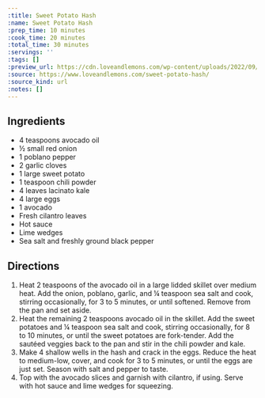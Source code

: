 ```yaml
---
:title: Sweet Potato Hash
:name: Sweet Potato Hash
:prep_time: 10 minutes
:cook_time: 20 minutes
:total_time: 30 minutes
:servings: ''
:tags: []
:preview_url: https://cdn.loveandlemons.com/wp-content/uploads/2022/09/sweet-potato-hash-150x150.jpg
:source: https://www.loveandlemons.com/sweet-potato-hash/
:source_kind: url
:notes: []
---
```


## Ingredients
- 4 teaspoons avocado oil
- ½  small red onion
- 1  poblano pepper
- 2  garlic cloves
- 1  large sweet potato
- 1 teaspoon chili powder
- 4 leaves lacinato kale
- 4  large eggs
- 1  avocado
- Fresh cilantro leaves
- Hot sauce
- Lime wedges
- Sea salt and freshly ground black pepper


## Directions
1. Heat 2 teaspoons of the avocado oil in a large lidded skillet over medium heat. Add the onion, poblano, garlic, and ¼ teaspoon sea salt and cook, stirring occasionally, for 3 to 5 minutes, or until softened. Remove from the pan and set aside.
2. Heat the remaining 2 teaspoons avocado oil in the skillet. Add the sweet potatoes and ¼ teaspoon sea salt and cook, stirring occasionally, for 8 to 10 minutes, or until the sweet potatoes are fork-tender. Add the sautéed veggies back to the pan and stir in the chili powder and kale.
3. Make 4 shallow wells in the hash and crack in the eggs. Reduce the heat to medium-low, cover, and cook for 3 to 5 minutes, or until the eggs are just set. Season with salt and pepper to taste.
4. Top with the avocado slices and garnish with cilantro, if using. Serve with hot sauce and lime wedges for squeezing.
